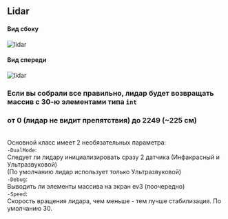 ## Lidar
#### Вид сбоку

![lidar](blob:https://web.telegram.org/accb443b-1708-4169-b9df-2b96852cc43a)

#### Вид спереди

![lidar](blob:https://web.telegram.org/3f2cf4cd-7b6c-4ba6-892d-91ff9aa191b8)

### Если вы собрали все правильно, лидар будет возвращать массив с 30-ю элементами типа <code>int</code>
### от 0 (лидар не видит препятствия) до 2249 (~225 см) <br>
<br>
Основной класс имеет 2 необязательных параметра:<br>
    <code>-DualMode</code>:<br>
        Следует ли лидару инициализировать сразу 2 датчика (Инфакрасный и Ультразвуковой)<br>
        (По умолчанию лидар использует только Ультразвуковой)<br>
    <code>-Debug</code>:<br>
        Выводить ли элементы массива на экран ev3 (поочередно)<br>
    <code>-Speed</code>:<br>
        Скорость вращения лидара, чем меньше - тем лучше стабилизация. По умолчанию 30.<br>
